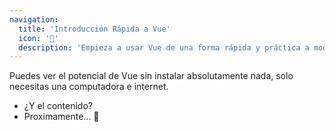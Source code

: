 ```yaml
---
navigation:
  title: 'Introducción Rápida a Vue'
  icon: '💚'
  description: 'Empieza a usar Vue de una forma rápida y práctica a modo de introductoria al framework de la comunidad desde cero.'
---
```


Puedes ver el potencial de Vue sin instalar absolutamente nada, solo necesitas una computadora e internet.

* ¿Y el contenido?
* Proximamente... 🙌
